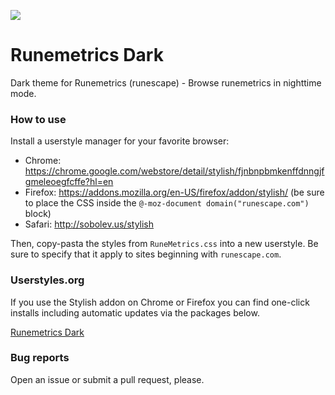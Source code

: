 ![](http://journeyover.github.io/Userstyles/runescape/runemetrics/img/preview.png)

# Runemetrics Dark

Dark theme for Runemetrics (runescape) - Browse runemetrics in nighttime mode.

### How to use

Install a userstyle manager for your favorite browser:

- Chrome: https://chrome.google.com/webstore/detail/stylish/fjnbnpbmkenffdnngjfgmeleoegfcffe?hl=en
- Firefox: https://addons.mozilla.org/en-US/firefox/addon/stylish/ (be sure to place the CSS inside the `@-moz-document domain("runescape.com")` block)
- Safari: http://sobolev.us/stylish

Then, copy-pasta the styles from `RuneMetrics.css` into a new userstyle. Be sure to specify that it apply to sites beginning with `runescape.com`.

### Userstyles.org

If you use the Stylish addon on Chrome or Firefox you can find one-click installs including automatic updates via the packages below.

[Runemetrics Dark](https://userstyles.org/styles/128866/dark-runemetrics)

### Bug reports

Open an issue or submit a pull request, please.